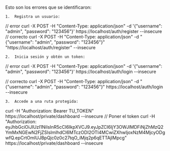 Esto son los errores que se identificaron:

	1.	Registra un usuario:
// error
curl -X POST -H "Content-Type: application/json" -d '{"username": "admin", "password": "123456"}' https://localhost/auth/register --insecure
// correcto
curl -X POST -H "Content-Type: application/json" -d "{\"username\": \"admin\", \"password\": \"123456\"}" "https://localhost/auth/register" --insecure


	2.	Inicia sesión y obtén un token:
// error
curl -X POST -H "Content-Type: application/json" -d '{"username": "admin", "password": "123456"}' https://localhost/auth/login --insecure

// correcto
curl -X POST -H "Content-Type: application/json" -d "{\"username\": \"admin\", \"password\": \"123456\"}" https://localhost/auth/login --insecure


	3.	Accede a una ruta protegida:

curl -H "Authorization: Bearer TU_TOKEN" https://localhost/private/dashboard --insecure
// Poner el token
curl -H "Authorization: eyJhbGciOiJIUzI1NiIsInR5cCI6IkpXVCJ9.eyJpZCI6IjY3OWJlMDFiNjZhMzQ2YmMxNGEwN2FjZSIsImlhdCI6MTczODI2OTI4MCwiZXhwIjoxNzM4MjcyODgwfQ.epCrtOmIUJBpQjc0z0c27tqO_iMjq2p6qETTAjIMpcg" https://localhost/private/dashboard --insecure
